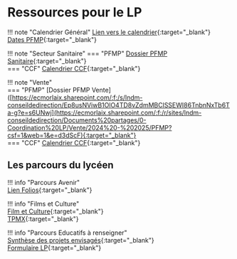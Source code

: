 # Ressources pour le LP


!!! note "Calendrier Général"
    [Lien vers le calendrier](https://ecmorlaix.sharepoint.com/:x:/r/sites/lndm-conseildedirection/Documents%20partages/0-Coordination%20LP/G%C3%A9n%C3%A9ralit%C3%A9s/2024%20-%202025%20Calendrier%20g%C3%A9n%C3%A9ral.xlsx?d=w790fafd6d8b149adb0c264e044b8a696&csf=1&web=1&e=6jHfot){:target="_blank"}  
    [Dates PFMP](https://ecmorlaix.sharepoint.com/:w:/r/sites/lndm-conseildedirection/Documents%20partages/0-Coordination%20LP/G%C3%A9n%C3%A9ralit%C3%A9s/Dates%20de%20stages%20et%20PFMP.docx?d=wc52d4e2f77ae4f15b5b5a645b4b94e34&csf=1&web=1&e=3kZEJU){:target="_blank"}  

!!! note "Secteur Sanitaire" 
    === "PFMP"
        [Dossier PFMP Sanitaire](https://ecmorlaix.sharepoint.com/:f:/r/sites/lndm-conseildedirection/Documents%20partages/0-Coordination%20LP/Sant%C3%A9-Animation/0%20PFMP?csf=1&web=1&e=tElN8K){:target="_blank"}  
    === "CCF" 
        [Calendrier CCF](https://ecmorlaix.sharepoint.com/:x:/r/sites/lndm-conseildedirection/Documents%20partages/0-Coordination%20LP/G%C3%A9n%C3%A9ralit%C3%A9s/CCF%202024%202025/2024%202025-%20CCF%20-%20Calendrier%20Vente.xlsx?d=wa521cc29e2fc4d0b8dfcaf50d4fcc66b&csf=1&web=1&e=oQ6bda){:target="_blank"}  
 
!!! note "Vente"  
    === "PFMP"
        [Dossier PFMP Vente]([https://ecmorlaix.sharepoint.com/:f:/s/lndm-conseildedirection/Ep8usNViwB1OlO4TD8vZdmMBClSSEWI86TnbnNxTb6Ta-g?e=s6UNwj](https://ecmorlaix.sharepoint.com/:f:/r/sites/lndm-conseildedirection/Documents%20partages/0-Coordination%20LP/Vente/2024%20-%202025/PFMP?csf=1&web=1&e=d3dScF){:target="_blank"}  
    === "CCF"
        [Calendrier CCF](https://ecmorlaix.sharepoint.com/:x:/r/sites/lndm-conseildedirection/Documents%20partages/0-Coordination%20LP/G%C3%A9n%C3%A9ralit%C3%A9s/CCF%202024%202025/2024%202025-%20CCF%20-%20Calendrier%20Vente.xlsx?d=wa521cc29e2fc4d0b8dfcaf50d4fcc66b&csf=1&web=1&e=OTOcWy){:target="_blank"}  






## Les parcours du lycéen  

!!! info "Parcours Avenir"  
    [Lien Folios](https://folios.onisep.fr/){:target="_blank"}  

!!! info "Films et Culture"  
    [Film et Culture](https://ecmorlaix.sharepoint.com/:b:/s/lndm-conseildedirection/Efz_mC4k2q9KiIOeJ_HGAtkBA50u1-mHRcdIeIUuJwiQTg?e=dLhXeH){:target="_blank"}  
    [TPMX](https://ecmorlaix.sharepoint.com/:b:/s/lndm-conseildedirection/EUf9RwM1sI5KrB0nXqabN_gBFYVLCZua1wssj4PA__9Ydw?e=fEalPA){:target="_blank"}  

!!! info "Parcours Educatifs à renseigner"  
    [Synthèse des projets envisagés](https://ecmorlaix.sharepoint.com/:x:/r/sites/lndm-conseildedirection/_layouts/15/Doc.aspx?sourcedoc=%7B502E9AD0-3A6B-483A-951A-248CD6BC38C5%7D&file=2024-2025_Projets_educatifs_envisage%CC%81s%202024-07-04%2012_25_47.xlsx&action=default&mobileredirect=true&wdsle=0){:target="_blank"}  
    [Formulaire LP](https://ecmorlaix.sharepoint.com/:x:/r/sites/lndm-conseildedirection/Documents%20partages/2024-2025%20-%20Documents%20Ressources/PROJETS%20%C3%89DUCATIFS/Formulaire_aide_recensement_PROJETS_EDUCATIFS_2024-2025_LP%202024-07-04%2012_26_23.xlsx?d=wf0da3c56d9414328b9e04a2ea6101c7b&csf=1&web=1&e=FnlVit){:target="_blank"}  


